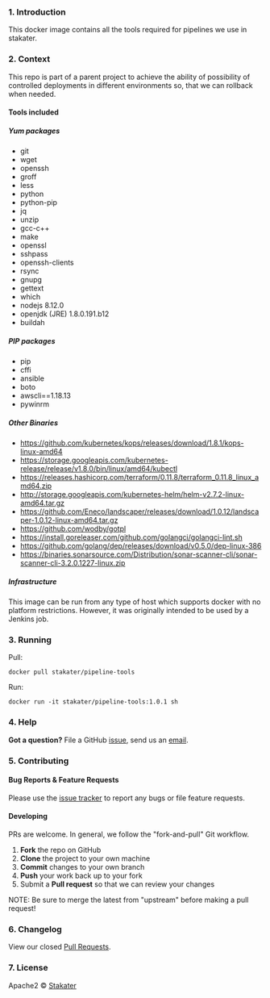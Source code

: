 ### 1. Introduction
This docker image contains all the tools required for pipelines we use in stakater.

### 2. Context
This repo is part of a parent project to achieve the ability of possibility of controlled deployments in different environments so, that we can rollback when needed.

#### Tools included

##### Yum packages
* git
* wget
* openssh
* groff
* less
* python
* python-pip
* jq
* unzip
* gcc-c++
* make
* openssl
* sshpass
* openssh-clients
* rsync
* gnupg
* gettext
* which
* nodejs 8.12.0
* openjdk (JRE) 1.8.0.191.b12
* buildah

##### PIP packages

* pip
* cffi
* ansible
* boto
* awscli==1.18.13
* pywinrm

##### Other Binaries

* https://github.com/kubernetes/kops/releases/download/1.8.1/kops-linux-amd64
* https://storage.googleapis.com/kubernetes-release/release/v1.8.0/bin/linux/amd64/kubectl
* https://releases.hashicorp.com/terraform/0.11.8/terraform_0.11.8_linux_amd64.zip
* http://storage.googleapis.com/kubernetes-helm/helm-v2.7.2-linux-amd64.tar.gz
* https://github.com/Eneco/landscaper/releases/download/1.0.12/landscaper-1.0.12-linux-amd64.tar.gz
* https://github.com/wodby/gotpl
* https://install.goreleaser.com/github.com/golangci/golangci-lint.sh
* https://github.com/golang/dep/releases/download/v0.5.0/dep-linux-386
* https://binaries.sonarsource.com/Distribution/sonar-scanner-cli/sonar-scanner-cli-3.2.0.1227-linux.zip

##### Infrastructure

This image can be run from any type of host which supports docker with no platform restrictions. However, it was originally intended to be used by a Jenkins job.

### 3. Running 

Pull:

`docker pull stakater/pipeline-tools`

Run:

`docker run -it stakater/pipeline-tools:1.0.1 sh`

### 4. Help 

**Got a question?** 
File a GitHub [issue](https://github.com/stakater/dockerfile-fluentd-kubernetes/issues), send us an [email](stakater@gmail.com).

### 5. Contributing 


#### Bug Reports & Feature Requests

Please use the [issue tracker](https://github.com/stakater/dockerfile-fluentd-kubernetes/issues) to report any bugs or file feature requests.

#### Developing

PRs are welcome. In general, we follow the "fork-and-pull" Git workflow.

 1. **Fork** the repo on GitHub
 2. **Clone** the project to your own machine
 3. **Commit** changes to your own branch
 4. **Push** your work back up to your fork
 5. Submit a **Pull request** so that we can review your changes

NOTE: Be sure to merge the latest from "upstream" before making a pull request!

### 6. Changelog 

View our closed [Pull Requests](https://github.com/stakater/dockerfile-fluentd-kubernetes/pulls?q=is%3Apr+is%3Aclosed).

### 7. License 

Apache2 © [Stakater](https://stakater.com)

